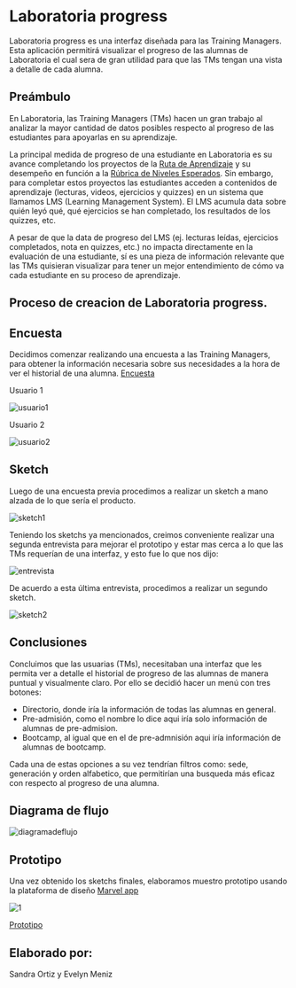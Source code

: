#  Laboratoria progress

  Laboratoria progress es una interfaz diseñada para las Training Managers. Esta aplicación permitirá visualizar el progreso de las alumnas de Laboratoria el cual sera de gran utilidad para que las TMs tengan una vista a detalle de cada alumna.

## Preámbulo

En Laboratoria, las Training Managers (TMs) hacen un gran trabajo al analizar la
mayor cantidad de datos posibles respecto al progreso de las estudiantes para
apoyarlas en su aprendizaje.

La principal medida de progreso de una estudiante en Laboratoria es su avance
completando los proyectos de la [Ruta de Aprendizaje](https://docs.google.com/spreadsheets/d/1AoXQjZnZ5MTPwJPNEGDyvn5vksiOUoPr932TjAldTE4/edit#gid=536983970)
y su desempeño en función a la [Rúbrica de Niveles Esperados](https://docs.google.com/spreadsheets/d/e/2PACX-1vSkQy1waRpQ-16sn7VogiDTy-Fz5e7OSZSYUCiHC_bkLAKYewr4L8pWJ_BG210PeULe-TjLScNQQT_x/pubhtml).
Sin embargo, para completar estos proyectos las estudiantes acceden a contenidos
de aprendizaje (lecturas, videos, ejercicios y quizzes) en un sistema que
llamamos LMS (Learning Management System). El LMS acumula data sobre quién
leyó qué, qué ejercicios se han completado, los resultados de los quizzes, etc.

A pesar de que la data de progreso del LMS (ej. lecturas leídas, ejercicios
completados, nota en quizzes, etc.) no impacta directamente en la evaluación
de una estudiante, sí es una pieza de información relevante que las TMs
quisieran visualizar para tener un mejor entendimiento de cómo va cada
estudiante en su proceso de aprendizaje.



##  Proceso de creacion de Laboratoria progress.

## Encuesta

Decidimos comenzar realizando una encuesta a las Training Managers, para obtener la información necesaria sobre sus necesidades a la hora de ver el historial de una alumna.
 [Encuesta](https://goo.gl/forms/bQ4w2lrQ72nYa6FQ2)

Usuario 1

![usuario1](documentacion/Encuesta/usuario1.PNG)

Usuario 2

![usuario2](documentacion/Encuesta/usuario2.PNG)

## Sketch
Luego de una encuesta previa procedimos a realizar un sketch a mano alzada de lo que sería el producto.


![sketch1](documentacion/sketch/sketch1.jpg)

Teniendo los sketchs ya mencionados, creimos conveniente realizar una segunda entrevista para mejorar el prototipo y estar mas cerca a lo que las TMs requerían de una interfaz, y esto fue lo que nos dijo:


![entrevista](documentacion/entrevista/entrevista.PNG)


De acuerdo a esta última entrevista, procedimos a realizar un segundo sketch.

![sketch2](documentacion/sketch/sketch2.jpg)

## Conclusiones

Concluimos que las usuarias (TMs), necesitaban una interfaz que les permita ver a detalle el historial de progreso de las alumnas de manera puntual y visualmente claro. Por ello se decidió hacer un menú con tres botones:

* Directorio, donde iría la información de todas las alumnas en general.
* Pre-admisión, como el nombre lo dice aqui iría solo información de alumnas de pre-admision.
* Bootcamp, al igual que en el de pre-admnisión aqui iría información de alumnas de bootcamp.

Cada una de estas opciones a su vez tendrían filtros como: sede, generación y orden alfabetico, que permitirían una busqueda más eficaz con respecto al progreso de una alumna.


## Diagrama de flujo 

![diagramadeflujo](documentacion/Diagramadeflujo/diagramadeflujo.png)


## Prototipo

Una vez obtenido los sketchs finales, elaboramos muestro prototipo usando la plataforma de diseño 
 [Marvel app](https://marvelapp.com/)

![1](documentacion/prototipoimagenes/1.png)


 [Prototipo](https://marvelapp.com/dd994i9)

## Elaborado por:

Sandra Ortiz y Evelyn Meniz


